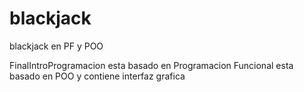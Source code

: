 # blackjack
blackjack en PF y POO

FinalIntroProgramacion esta basado en Programacion Funcional
  esta basado en POO y contiene interfaz grafica
